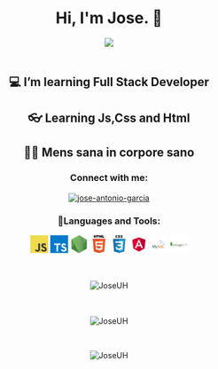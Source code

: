 

<h1 align="center">Hi, I'm Jose. 👋</h1>
<div align="center"><img width="500px" src="https://user-images.githubusercontent.com/103496576/173243597-ada26875-c44b-4577-b92c-10b76032c950.gif" /></div>


<br />
<div align="center">
 
<h2 align="center">💻 I’m learning Full Stack Developer </h2>
 
 <h2 align="center">👓 Learning Js,Css and Html </h2>
 <h2 align="center">🧗‍♂️ Mens sana in corpore sano</h2>
</div>
<h3 align="center">Connect with me:</h3>
<p align="center">
<a href="https://www.linkedin.com/in/jose-antonio-garc%C3%ADa-arenc%C3%B3n-536131209/" target="blank"><img align="center" src="https://raw.githubusercontent.com/rahuldkjain/github-profile-readme-generator/master/src/images/icons/Social/linked-in-alt.svg" alt="jose-antonio-garcia" height="30" width="40" /></a>
</p>
<h3 align="center">🚀Languages and Tools:</h3>
<p align="center"> 
<code><img height="32" src="https://raw.githubusercontent.com/github/explore/80688e429a7d4ef2fca1e82350fe8e3517d3494d/topics/javascript/javascript.png" alt="Javascript"/></code>
<code><img height="32" src="https://raw.githubusercontent.com/github/explore/80688e429a7d4ef2fca1e82350fe8e3517d3494d/topics/typescript/typescript.png" alt="Typescript"/></code>
<code><img height="32" src="https://raw.githubusercontent.com/github/explore/80688e429a7d4ef2fca1e82350fe8e3517d3494d/topics/nodejs/nodejs.png" alt="Nodejs"/></code>
<code><img height="32" src="https://raw.githubusercontent.com/github/explore/80688e429a7d4ef2fca1e82350fe8e3517d3494d/topics/html/html.png" alt="HTML5"/></code>
<code><img height="32" src="https://raw.githubusercontent.com/github/explore/80688e429a7d4ef2fca1e82350fe8e3517d3494d/topics/css/css.png" alt="CSS"/></code>
<code><img height="32" src="https://raw.githubusercontent.com/github/explore/80688e429a7d4ef2fca1e82350fe8e3517d3494d/topics/angular/angular.png" alt="Angular"/></code>
<code><img height="32" src="https://raw.githubusercontent.com/github/explore/80688e429a7d4ef2fca1e82350fe8e3517d3494d/topics/mysql/mysql.png" alt="MySQL"/></code>
<code><img height="32" src="https://raw.githubusercontent.com/github/explore/80688e429a7d4ef2fca1e82350fe8e3517d3494d/topics/mongodb/mongodb.png" alt="MongoDB"/></code>
</p>
<br />
 
<p align="center">
 
 <img align="center" src="https://github-readme-stats.vercel.app/api/top-langs?username=JoseUH&show_icons=true&hide_border=true&theme=white" alt="JoseUH" />
 
</p>

<br />


</div>
<p align="center">
 
 <img align="center" src="https://github-readme-stats.vercel.app/api?username=JoseUH&show_icons=true&hide_border=true&theme=white" alt="JoseUH" />
 
</p>

 

<br />

<p align="center"> <img src="https://komarev.com/ghpvc/?username=JoseUH&label=Profile%20views&color=0e75b6&style=flat" alt="JoseUH" /> </p>

